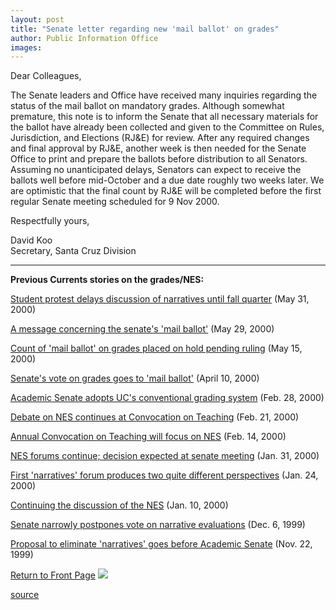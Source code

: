 ```yaml
---
layout: post
title: "Senate letter regarding new 'mail ballot' on grades"
author: Public Information Office
images:
---
```


Dear Colleagues,

The Senate leaders and Office have received many inquiries regarding the status of the mail ballot on mandatory grades. Although somewhat premature, this note is to inform the Senate that all necessary materials for the ballot have already been collected and given to the Committee on Rules, Jurisdiction, and Elections (RJ&E) for review. After any required changes and final approval by RJ&E, another week is then needed for the Senate Office to print and prepare the ballots before distribution to all Senators. Assuming no unanticipated delays, Senators can expect to receive the ballots well before mid-October and a due date roughly two weeks later. We are optimistic that the final count by RJ&E will be completed before the first regular Senate meeting scheduled for 9 Nov 2000.  
  
Respectfully yours,  
  
David Koo  
Secretary, Santa Cruz Division

* * *

**Previous Currents stories on the grades/NES:**

[Student protest delays discussion of narratives until fall quarter][1] (May 31, 2000)

[A message concerning the senate's 'mail ballot'][2] (May 29, 2000)

[Count of 'mail ballot' on grades placed on hold pending ruling][3] (May 15, 2000)

[Senate's vote on grades goes to 'mail ballot'][4] (April 10, 2000)

[Academic Senate adopts UC's conventional grading system][5] (Feb. 28, 2000)

[Debate on NES continues at Convocation on Teaching][6] (Feb. 21, 2000)

[Annual Convocation on Teaching will focus on NES][7] (Feb. 14, 2000)

[NES forums continue; decision expected at senate meeting][8] (Jan. 31, 2000)

[First 'narratives' forum produces two quite different perspectives][9] (Jan. 24, 2000)

[Continuing the discussion of the NES][10] (Jan. 10, 2000)

[Senate narrowly postpones vote on narrative evaluations][11] (Dec. 6, 1999)

[Proposal to eliminate 'narratives' goes before Academic Senate][12] (Nov. 22, 1999)

  
[Return to Front Page][13] ![ ][14]

[1]: http://www.ucsc.edu/currents/99-00/05-29/senate.html
[2]: http://www.ucsc.edu/currents/99-00/05-29/nes.html
[3]: http://www.ucsc.edu/currents/99-00/05-15/ballot.html
[4]: http://www.ucsc.edu/currents/99-00/04-10/ballot.html
[5]: http://www.ucsc.edu/currents/99-00/02-28/grades.html
[6]: http://www.ucsc.edu/currents/99-00/02-21/nesct.html
[7]: http://www.ucsc.edu/currents/99-00/02-14/nesconv.html
[8]: http://www.ucsc.edu/currents/99-00/01-31/nesforum2.html
[9]: http://www.ucsc.edu/currents/99-00/01-24/nesforum1.html
[10]: http://www.ucsc.edu/currents/99-00/01-10/nesforum.html
[11]: http://www.ucsc.edu/currents/99-00/12-06/narratives.html
[12]: http://www.ucsc.edu/currents/99-00/11-22/narratives.html
[13]: ../../index.html
[14]: ../../images/trans.gif

[source](http://www1.ucsc.edu/currents/00-01/09-25/senate.html "Permalink to senate")
